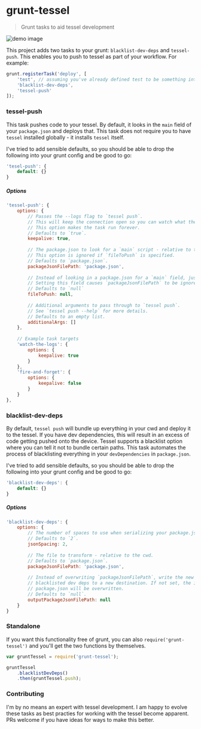 grunt-tessel
============

> Grunt tasks to aid tessel development

![demo image](http://i.imgur.com/95q3PpP.png)

This project adds two tasks to your grunt: `blacklist-dev-deps` and `tessel-push`. This enables you to push to tessel as part of your workflow. For example: 

```js
grunt.registerTask('deploy', [
    'test', // assuming you've already defined test to be something interesting
    'blacklist-dev-deps',
    'tessel-push'
]);
```

### tessel-push

This task pushes code to your tessel. By default, it looks in the `main` field of your `package.json` and deploys that. This task does not require you to have `tessel` installed globally - it installs `tessel` itself.

I've tried to add sensible defaults, so you should be able to drop the following into your grunt config and be good to go:

```js
'tesel-push': {
    default: {}
}
```

##### Options

```js
'tessel-push': {
    options: {
        // Passes the --logs flag to `tessel push`.
        // This will keep the connection open so you can watch what the tessel is doing.
        // This option makes the task run forever.
        // Defaults to `true`.
        keepalive: true,
        
        // The package.json to look for a `main` script - relative to the cwd.
        // This option is ignored if `fileToPush` is specified.
        // Defaults to `package.json`.
        packageJsonFilePath: 'package.json',
        
        // Instead of looking in a package.json for a `main` field, just push this file instead.
        // Setting this field causes `packageJsonFilePath` to be ignored.
        // Defaults to `null`
        fileToPush: null,
        
        // Additional arguments to pass through to `tessel push`. 
        // See `tessel push --help` for more details.
        // Defaults to an empty list.
        additionalArgs: []
    },
    
    // Example task targets
    'watch-the-logs': {
        options: {
            keepalive: true
        }
    },
    'fire-and-forget': {
        options: {
            keepalive: false
        }
    }
},
```

### blacklist-dev-deps
By default, `tessel push` will bundle up everything in your cwd and deploy it to the tessel. If you have dev dependencies, this will result in an excess of code getting pushed onto the device. Tessel supports a blacklist option where you can tell it not to bundle certain paths. This task automates the process of blacklisting everything in your `devDependencies` in `package.json`.

 I've tried to add sensible defaults, so you should be able to drop the following into your grunt config and be good to go:

```js
'blacklist-dev-deps': {
    default: {}
}
```

##### Options

```js
'blacklist-dev-deps': {
    options: {
        // The number of spaces to use when serializing your package.json.
        // Defaults to `2`.
        jsonSpacing: 2,
        
        // The file to transform - relative to the cwd.
        // Defaults to `package.json`.
        packageJsonFilePath: 'package.json',
        
        // Instead of overwriting `packageJsonFilePath`, write the new file with
        // blacklisted dev deps to a new destination. If not set, the input
        // package.json will be overwritten.
        // Defaults to `null`.
        outputPackageJsonFilePath: null
    }
}
```

### Standalone
If you want this functionality free of grunt, you can also `require('grunt-tessel')` and you'll get the two functions by themselves.

```js
var gruntTessel = require('grunt-tessel');

gruntTessel
    .blacklistDevDeps()
    .then(gruntTessel.push);
```

### Contributing
I'm by no means an expert with tessel development. I am happy to evolve these tasks as best practies for working with the tessel become apparent. PRs welcome if you have ideas for ways to make this better.

